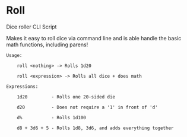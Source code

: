 # Roll

Dice roller CLI Script

Makes it easy to roll dice via command line and is able handle the basic
math functions, including parens!

    Usage:

        roll <nothing> -> Rolls 1d20

        roll <expression> -> Rolls all dice + does math

    Expressions:

        1d20         - Rolls one 20-sided die

        d20          - Does not require a '1' in front of 'd'

        d%           - Rolls 1d100

        d8 + 3d6 + 5 - Rolls 1d8, 3d6, and adds everything together